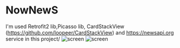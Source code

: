 # NowNewS
I'm used Retrofit2 lib,Picasso lib, CardStackView (https://github.com/loopeer/CardStackView) and https://newsapi.org service in this project/
![screen](https://pp.userapi.com/c845122/v845122539/11b692/E1DzPbFvwbE.jpg)
![screen](https://pp.userapi.com/c851328/v851328313/2b03e/EDYsKJnkYac.jpg)
